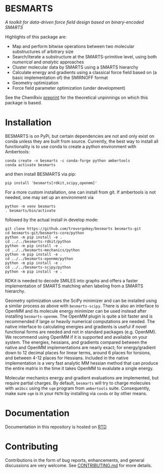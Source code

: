 
# BESMARTS

*A toolkit for data-driven force field design based on binary-encoded SMARTS*

Highlights of this package are:

* Map and perform bitwise operations between two molecular substructures of
  arbitrary size
* Search/iterate a substructure at the SMARTS-primitive level, using both
  _numerical_ and _analytic_ approaches
* Cluster molecular data by SMARTS using a SMARTS hierarchy
* Calculate energy and gradients using a classical force field based on (a
  basic implementation of) the SMIRNOFF format
* Geometry optimization
* Force field parameter optimization (under development)

See the ChemRxiv [preprint](https://doi.org/10.26434/chemrxiv-2023-v969f-v3)
for the theoretical unpinnings on which this package is based.

# Installation

BESMARTS is on PyPi, but certain dependencies are not and only exist on conda
unless they are built from source. Currently, the best way to install all
functionality is to use conda to create a python environment with Ambertools:
```
conda create -n besmarts -c conda-forge python ambertools 
conda activate besmarts
```

and then install BESMARTS via pip:

```
pip install 'besmarts[rdkit,scipy,openmm]'
```

For a more custom installation, one can install from git. If ambertools is not
needed, one may set up an environment via
```
python -m venv besmarts
. besmarts/bin/activate

```

followed by the actual install in develop mode:

```
git clone https://github.com/trevorgokey/besmarts besmarts-git
cd besmarts-git/besmarts-core/python
python -m pip install -e .
cd ../../besmarts-rdkit/python
python -m pip install -e .
cd ../../besmarts-mechanics/python
python -m pip install -e .
cd ../../besmarts-openmm/python
python -m pip install -e .
cd ../../besmarts-scipy/python
python -m pip install -e .
```

RDKit is needed to decode SMILES into graphs and offers a faster implementation
of SMARTS matching when labeling from a SMARTS hierarchy.

Geometry optimization uses the SciPy minimizer and can be installed using
a similar process as above with `besmarts-scipy`. There is also an
interface to OpenMM and its molecule energy minimizer can be used instead after installing
`besmarts-openmm`. The OpenMM plugin is quite a bit faster and is recommended
if large or heavily numerical computations are needed. The native interface
to calculating energies and gradients is useful if novel functional forms are
needed and not in standard packages (e.g. OpenMM). We recommend using OpenMM if
it is supported and available on your system. The energies, hessians, and
gradients compared between the native and OpenMM implementations are nearly
exact; for energy/gradient down to 12 decimal places for linear terms, around 6
places for torsions, and between 4-12 places for Hessians. Included in the native
implementation is a very fast analytic MM hessian method that can produce the
entire matrix in the time it takes OpenMM to evalulate a single energy.

Molecular mechanics energy and gradient evaluations are implemented, but
require partial charges. By default, `besmarts` will try to charge molecules
with `am1bcc` using the `sqm` program from `ambertools` suite. Consequently,
make sure `sqm` is in your `PATH` by installing via `conda` or by other means.

# Documentation

Documentation in this repository is hosted on [RTD](https://besmarts.readthedocs.io)

# Contributing

Contributions in the form of bug reports, enhancements, and general discussions
are very welcome. See
[CONTRIBUTING.md](https://github.com/trevorgokey/besmarts/blob/main/CONTRIBUTING.md) for
more details.

